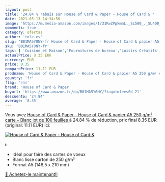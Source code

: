 ```yaml
---
layout: post
title: '24.84 % rabais sur House of Card & Paper - House of Card & '
date: 2021-05-13 14:34:56
image: 'https://m.media-amazon.com/images/I/31RwZPpkmmL._SL500_._SL400_.jpg'
comments: true
category: ofertas
author: 'tole.es'
slug: 'B01MA5Y0NY-fr House of Card & Paper - House of Card & papier A5 250 g/m²...'
sku: 'B01MA5Y0NY-fr'
tags: [ 'Cuisine et Maison','Fournitures de bureau','Loisirs Créatifs','Papier','Papier Kraft','Papiers et papeterie','house of card & paper', ]
actualPrice: 8.35 EUR
currency: EUR
price: 8.35
comparePrice: 11.11 EUR
prodname: 'House of Card & Paper - House of Card & papier A5 250 g/m² carte – Blanc  lot de 100 feuilles '
country: 'fr'
flag: '🇫🇷'
brand: 'House of Card & Paper'
buyurl: 'https://www.amazon.fr/dp/B01MA5Y0NY/?tag=tolees0d-21'
descuento: '24.84'
average: '8.35'
---
```


Vous avez [House of Card & Paper - House of Card & papier A5 250 g/m² carte – Blanc  lot de 100 feuilles ](https://www.amazon.fr/dp/B01MA5Y0NY/?tag=tolees0d-21)  à  24.84 % de réduction, prix final  8.35 EUR (original: 11.11 EUR) ici:

[![House of Card & Paper - House of Card & ](https://m.media-amazon.com/images/I/31RwZPpkmmL._SL500_._SL400_.jpg)](https://www.amazon.fr/dp/B01MA5Y0NY/?tag=tolees0d-21)

ℹ️:

- Idéal pour faire des cartes de voeux
- Blanc lisse carton de 250 g/m²
- Format A5 (148,5 x 210 mm)

[🛒 Achetez-le maintenant!!](https://www.amazon.fr/dp/B01MA5Y0NY/?tag=tolees0d-21)
